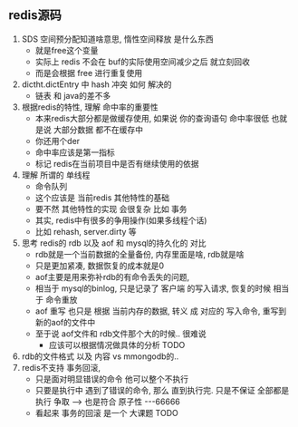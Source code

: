 ## redis源码
1. SDS 空间预分配知道啥意思, 惰性空间释放 是什么东西
   - 就是free这个变量
   - 实际上 redis 不会在 buf的实际使用空间减少之后 就立刻回收
   - 而是会根据 free 进行重复使用
2. dictht.dictEntry 中 hash  冲突 如何 解决的
   - 链表 和 java的差不多
3. 根据redis的特性, 理解 命中率的重要性
   - 本来redis大部分都是做缓存使用, 如果说 你的查询语句 命中率很低 也就是说 大部分数据 都不在缓存中
   - 你还用个der
   - 命中率应该是第一指标
   - 标记 redis在当前项目中是否有继续使用的依据
4. 理解 所谓的 单线程
   - 命令队列
   - 这个应该是 当前redis 其他特性的基础
   - 要不然 其他特性的实现 会很复杂 比如 事务
   - 其实, redis中有很多的争用操作(如果多线程个话)
   - 比如 rehash, server.dirty 等
5. 思考 redis的 rdb 以及 aof  和 mysql的持久化的 对比
   - rdb就是一个当前数据的全量备份, 内存里面是啥, rdb就是啥
   - 只是更加紧凑, 数据恢复的成本就是0
   - aof主要是用来弥补rdb的有命令丢失的问题, 
   - 相当于 mysql的binlog, 只是记录了 客户端 的写入请求, 恢复的时候 相当于 命令重放
   - aof 重写 也只是 根据 当前内存的数据, 转义 成 对应的 写入命令, 重写到 新的aof的文件中
   - 至于说 aof文件和 rdb文件那个大的时候.. 很难说
     - 应该可以根据情况做具体的分析 TODO
6. rdb的文件格式 以及 内容 vs mmongodb的..
7. redis不支持 事务回滚, 
   - 只是面对明显错误的命令 他可以整个不执行
   - 只要是执行中 遇到了错误的命令, 那么 直到执行完. 只是不保证 全部都是执行 争取 --> 也是符合 原子性 ---66666
   - 看起来 事务的回滚 是一个 大课题 TODO